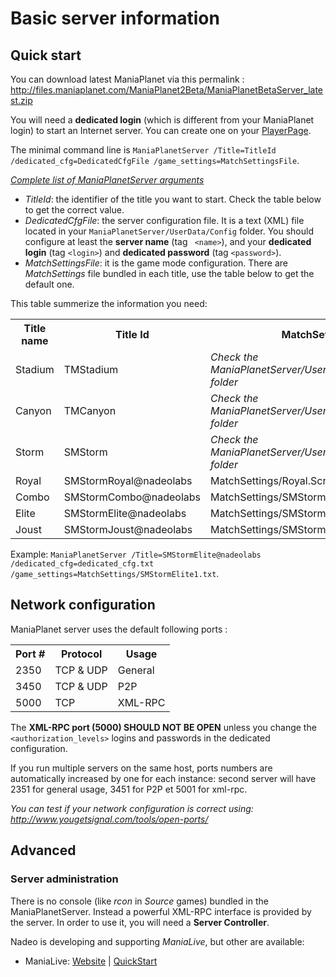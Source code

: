 Basic server information
========================

Quick start
-----------

You can download latest ManiaPlanet via this permalink : http://files.maniaplanet.com/ManiaPlanet2Beta/ManiaPlanetBetaServer_latest.zip

You will need a **dedicated login** (which is different from your ManiaPlanet login) to start an Internet server. You can create one on your [PlayerPage](https://player.maniaplanet.com/advanced/dedicated-servers). 

The minimal command line is `ManiaPlanetServer /Title=TitleId /dedicated_cfg=DedicatedCfgFile /game_settings=MatchSettingsFile`.

*[Complete list of ManiaPlanetServer arguments](command-line.md)*

* *TitleId*: the identifier of the title you want to start. Check the table below to get the correct value.
* *DedicatedCfgFile*: the server configuration file. It is a text (XML) file located in your `ManiaPlanetServer/UserData/Config` folder. You should configure at least the **server name** (tag ` <name>`), and your **dedicated login** (tag `<login>`) and **dedicated password** (tag `<password>`).
* *MatchSettingsFile*: it is the game mode configuration. There are *MatchSettings* file bundled in each title, use the table below to get the default one. 

This table summerize the information you need:

<table>
  <tr>
    <th>Title name</th><th>Title Id</th><th>MatchSettings file(s)</th>
  </tr>
  <tr>
    <td>Stadium</td><td>TMStadium</td><td><em>Check the ManiaPlanetServer/UserData/Maps/MatchSettings/ folder</em></td>
  </tr>
  <tr>
    <td>Canyon</td><td>TMCanyon</td><td><em>Check the ManiaPlanetServer/UserData/Maps/MatchSettings/ folder</em></td>
  </tr>
  <tr>
    <td>Storm</td><td>SMStorm</td><td><em>Check the ManiaPlanetServer/UserData/Maps/MatchSettings/ folder</em></td>
  </tr>
  <tr>
    <td>Royal</td><td>SMStormRoyal@nadeolabs</td><td>MatchSettings/Royal.Script.txt</td>
  </tr>
  <tr>
    <td>Combo</td><td>SMStormCombo@nadeolabs</td><td>MatchSettings/SMStormCombo1.txt</td>
  </tr>
  <tr>
    <td>Elite</td><td>SMStormElite@nadeolabs</td><td>MatchSettings/SMStormElite1.txt</td>
  </tr>
  <tr>
    <td>Joust</td><td>SMStormJoust@nadeolabs</td><td>MatchSettings/SMStormJoust1.txt</td>
  </tr>
</table>

Example: `ManiaPlanetServer /Title=SMStormElite@nadeolabs /dedicated_cfg=dedicated_cfg.txt /game_settings=MatchSettings/SMStormElite1.txt`.


Network configuration
---------------------

ManiaPlanet server uses the default following ports :

<table>
  <tr>
    <th>Port #</th><th>Protocol</th><th>Usage</th>
  </tr>
  <tr>
    <td>2350</td><td>TCP & UDP</td><td>General</td>
  </tr>
  <tr>
    <td>3450</td><td>TCP & UDP</td><td>P2P</td>
  </tr>
  <tr>
    <td>5000</td><td>TCP</td><td>XML-RPC</td>
  </tr>
</table>

The **XML-RPC port (5000) SHOULD NOT BE OPEN** unless you change the `<authorization_levels>` logins and passwords in the dedicated configuration.

If you run multiple servers on the same host, ports numbers are automatically increased by one for each instance: second server will have 2351 for general usage, 3451 for P2P et 5001 for xml-rpc.

*You can test if your network configuration is correct using: http://www.yougetsignal.com/tools/open-ports/*


Advanced
--------

### Server administration

There is no console (like *rcon* in *Source* games) bundled in the ManiaPlanetServer. Instead a powerful XML-RPC interface is provided by the server. In order to use it, you will need a **Server Controller**.

Nadeo is developing and supporting *ManiaLive*, but other are available:

* ManiaLive: [Website](https://code.google.com/p/manialive/) | [QuickStart](manialive.md)



